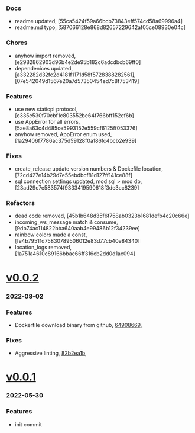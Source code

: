 ### Docs
+ readme updated, [55ca5424f59a66bcb73843eff574cd58a69996a4]
+ readme.md typo, [587066128e868d82657229642af05ce08930e04c]

### Chores
+ anyhow import removed, [e2982862903d96b4e2de95b182c6adcdbcb69ff0]
+ dependenices updated, [a332282d32fc2d4181f1171d58f5728388282561], [07e542049d1567e20a7d57350454ed7c8f753419]

### Features
+ use new staticpi protocol, [c335e530f70cbf1c803552be64f766bff152ef6b]
+ use AppError for all errors, [5ae8a63c4d485ce5993152e559cf6125ff053376]
+ anyhow removed, AppError enum used, [1a29406f7786ac375d59128f0a186fc4bcb2e939]

### Fixes
+ create_release update version numbers & Dockefile location, [72cd427e14b29d7e55ebdbcf81d127ff141ce88f]
+ sql connection settings updated, mod sql > mod db, [23ad29c7e583574f9333419590618f3de3cc8239]

### Refactors
+ dead code removed, [45b1b648d35f6f758ab0323b1681defb4c20c66e]
+ incoming_ws_message match & consume, [9db74ac114822bba640aab4e99486b12f34239ee]
+ rainbow colors made a const, [fe4b79511d75830789506012e83d77cb40e84340]
+ location_logs removed, [1a751a4610c89166bbae66ff316cb2dd0d1ac094]

# <a href='https://github.com/mrjackwills/belugasnooze_pi/releases/tag/v0.0.2'>v0.0.2</a>
### 2022-08-02

### Features
+ Dockerfile download binary from github, [64908669](https://github.com/mrjackwills/belugasnooze_pi/commit/6490866919bc36640cdbc5fb33ca9a7ba5b9d895),

### Fixes
+ Aggressive linting, [82b2ea1b](https://github.com/mrjackwills/belugasnooze_pi/commit/82b2ea1b8a0effa7264e66e050c5ffb7555571ac),


# <a href='https://github.com/mrjackwills/belugasnooze_pi/releases/tag/v0.0.1'>v0.0.1</a>
### 2022-05-30

### Features

+ init commit
